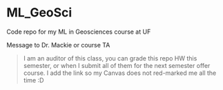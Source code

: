 # ML_GeoSci
Code repo for my ML in Geosciences course at UF

Message to Dr. Mackie or course TA

> I am an auditor of this class, you can grade this repo HW this semester, or when I submit all of them for the next semester offer course.
> I add the link so my Canvas does not red-marked me all the time :D